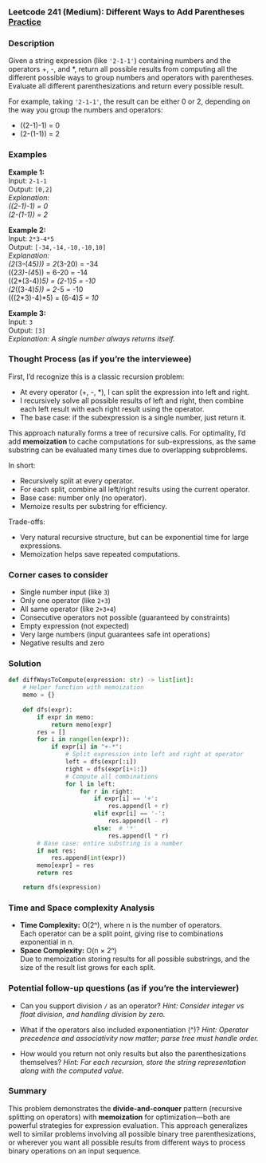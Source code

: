 ### Leetcode 241 (Medium): Different Ways to Add Parentheses [Practice](https://leetcode.com/problems/different-ways-to-add-parentheses)

### Description  
Given a string expression (like `'2-1-1'`) containing numbers and the operators +, -, and *, return all possible results from computing all the different possible ways to group numbers and operators with parentheses. Evaluate all different parenthesizations and return every possible result.

For example, taking `'2-1-1'`, the result can be either 0 or 2, depending on the way you group the numbers and operators:  
- ((2-1)-1) = 0  
- (2-(1-1)) = 2

### Examples  

**Example 1:**  
Input: `2-1-1`  
Output: `[0,2]`  
*Explanation:  
((2-1)-1) = 0  
(2-(1-1)) = 2*

**Example 2:**  
Input: `2*3-4*5`  
Output: `[-34,-14,-10,-10,10]`  
*Explanation:  
(2*(3-(4*5))) = 2*(3-20) = -34  
((2*3)-(4*5)) = 6-20 = -14  
((2*(3-4))*5) = (2*-1)*5 = -10  
(2*((3-4)*5)) = 2*-5 = -10  
(((2*3)-4)*5) = (6-4)*5 = 10*

**Example 3:**  
Input: `3`  
Output: `[3]`  
*Explanation: A single number always returns itself.*


### Thought Process (as if you’re the interviewee)  

First, I’d recognize this is a classic recursion problem:  
- At every operator (+, -, *), I can split the expression into left and right.  
- I recursively solve all possible results of left and right, then combine each left result with each right result using the operator.  
- The base case: if the subexpression is a single number, just return it.

This approach naturally forms a tree of recursive calls. For optimality, I’d add **memoization** to cache computations for sub-expressions, as the same substring can be evaluated many times due to overlapping subproblems.

In short:
- Recursively split at every operator.
- For each split, combine all left/right results using the current operator.
- Base case: number only (no operator).
- Memoize results per substring for efficiency.

Trade-offs:  
- Very natural recursive structure, but can be exponential time for large expressions.
- Memoization helps save repeated computations.


### Corner cases to consider  
- Single number input (like `3`)
- Only one operator (like `2+3`)
- All same operator (like `2+3+4`)
- Consecutive operators not possible (guaranteed by constraints)
- Empty expression (not expected)
- Very large numbers (input guarantees safe int operations)
- Negative results and zero


### Solution

```python
def diffWaysToCompute(expression: str) -> list[int]:
    # Helper function with memoization
    memo = {}
    
    def dfs(expr):
        if expr in memo:
            return memo[expr]
        res = []
        for i in range(len(expr)):
            if expr[i] in "+-*":
                # Split expression into left and right at operator
                left = dfs(expr[:i])
                right = dfs(expr[i+1:])
                # Compute all combinations
                for l in left:
                    for r in right:
                        if expr[i] == '+':
                            res.append(l + r)
                        elif expr[i] == '-':
                            res.append(l - r)
                        else:  # '*'
                            res.append(l * r)
        # Base case: entire substring is a number
        if not res:
            res.append(int(expr))
        memo[expr] = res
        return res

    return dfs(expression)
```

### Time and Space complexity Analysis  

- **Time Complexity:** O(2ⁿ), where n is the number of operators.  
  Each operator can be a split point, giving rise to combinations exponential in n.  
- **Space Complexity:** O(n × 2ⁿ)  
  Due to memoization storing results for all possible substrings, and the size of the result list grows for each split.


### Potential follow-up questions (as if you’re the interviewer)  

- Can you support division `/` as an operator?
  *Hint: Consider integer vs float division, and handling division by zero.*

- What if the operators also included exponentiation (^)?
  *Hint: Operator precedence and associativity now matter; parse tree must handle order.*

- How would you return not only results but also the parenthesizations themselves?
  *Hint: For each recursion, store the string representation along with the computed value.*

### Summary  
This problem demonstrates the **divide-and-conquer** pattern (recursive splitting on operators) with **memoization** for optimization—both are powerful strategies for expression evaluation. This approach generalizes well to similar problems involving all possible binary tree parenthesizations, or wherever you want all possible results from different ways to process binary operations on an input sequence.